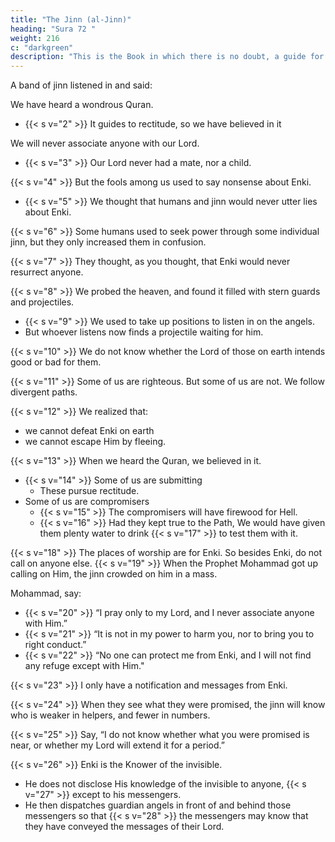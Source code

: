 ```yaml
---
title: "The Jinn (al-Jinn)"
heading: "Sura 72 "
weight: 216
c: "darkgreen"
description: "This is the Book in which there is no doubt, a guide for the righteous."
---
```



A band of jinn listened in and said:

We have heard a wondrous Quran.
-  {{< s v="2" >}} It guides to rectitude, so we have believed in it

We will never associate anyone with our Lord.
- {{< s v="3" >}} Our Lord never had a mate, nor a child.

{{< s v="4" >}} But the fools among us used to say nonsense about Enki.
- {{< s v="5" >}} We thought that humans and jinn would never utter lies about Enki.

{{< s v="6" >}} Some humans used to seek power through some individual jinn, but they only increased them in confusion.

{{< s v="7" >}} They thought, as you thought, that Enki would never resurrect anyone.

{{< s v="8" >}} We probed the heaven, and found it filled with stern guards and projectiles.
- {{< s v="9" >}}  We used to take up positions to listen in on the angels. 
- But whoever listens now finds a projectile waiting for him.

{{< s v="10" >}}  We do not know whether the Lord of those on earth intends good or bad for them.

{{< s v="11" >}}  Some of us are righteous. But some of us are not. We follow divergent paths.

{{< s v="12" >}} We realized that:
- we cannot defeat Enki on earth
- we cannot escape Him by fleeing.

{{< s v="13" >}} When we heard the Quran, we believed in it. <!-- Whoever believes in his Lord fears neither loss, nor burden. -->
- {{< s v="14" >}} Some of us are submitting
  - These pursue rectitude.
- Some of us are compromisers
  - {{< s v="15" >}} The compromisers will have firewood for Hell.
  - {{< s v="16" >}} Had they kept true to the Path, We would have given them plenty water to drink {{< s v="17" >}} to test them with it. <!-- Whoever turns away from the remembrance of his Lord, He will direct him to torment ever mounting. -->

{{< s v="18" >}} The places of worship are for Enki. So besides Enki, do not call on anyone else.
{{< s v="19" >}} When the Prophet Mohammad got up calling on Him, the jinn crowded on <!--   almost fell on --> him in a mass.

Mohammad, say:
- {{< s v="20" >}} “I pray only to my Lord, and I never associate anyone with Him.”
- {{< s v="21" >}} “It is not in my power to harm you, nor to bring you to right conduct.”
- {{< s v="22" >}} “No one can protect me from Enki, and I will not find any refuge except with Him."

{{< s v="23" >}} I only have a notification and messages from Enki. <!-- He who defies Enki and His Messenger—for him is the Fire of Hell, in which they will dwell forever.” -->

{{< s v="24" >}} When they see what they were promised, the jinn will know who is weaker in helpers, and fewer in numbers.

{{< s v="25" >}} Say, “I do not know whether what you were promised is near, or whether my Lord will extend it for a period.” 

{{< s v="26" >}} Enki is the Knower of the invisible.
- He does not disclose His knowledge of the invisible to anyone, {{< s v="27" >}} except to his messengers. 
- He then dispatches guardian angels in front of and behind those messengers so that {{< s v="28" >}} the messengers may know that they have conveyed the messages of their Lord. <!-- He encompasses what they have, and has tallied everything by number. -->

